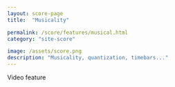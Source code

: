 ```yaml
---
layout: score-page
title:  "Musicality"

permalink: /score/features/musical.html
category: "site-score"

image: /assets/score.png
description: "Musicality, quantization, timebars..."
---
```


Video feature
